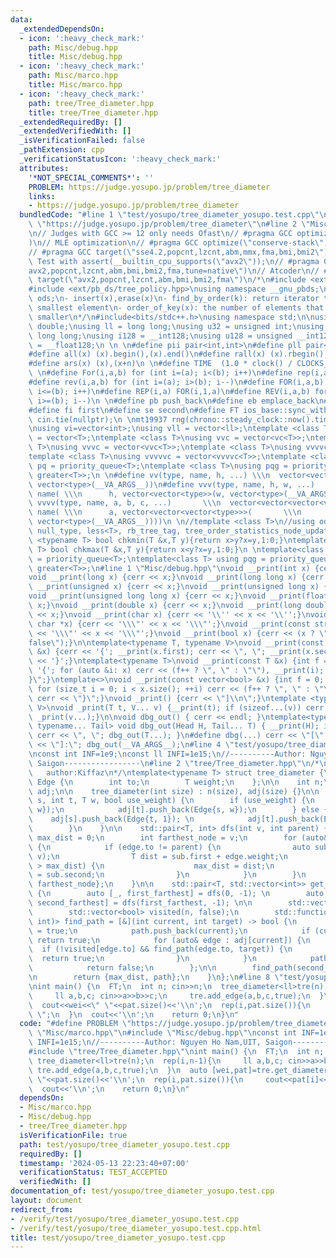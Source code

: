 ```yaml
---
data:
  _extendedDependsOn:
  - icon: ':heavy_check_mark:'
    path: Misc/debug.hpp
    title: Misc/debug.hpp
  - icon: ':heavy_check_mark:'
    path: Misc/marco.hpp
    title: Misc/marco.hpp
  - icon: ':heavy_check_mark:'
    path: tree/Tree_diameter.hpp
    title: tree/Tree_diameter.hpp
  _extendedRequiredBy: []
  _extendedVerifiedWith: []
  _isVerificationFailed: false
  _pathExtension: cpp
  _verificationStatusIcon: ':heavy_check_mark:'
  attributes:
    '*NOT_SPECIAL_COMMENTS*': ''
    PROBLEM: https://judge.yosupo.jp/problem/tree_diameter
    links:
    - https://judge.yosupo.jp/problem/tree_diameter
  bundledCode: "#line 1 \"test/yosupo/tree_diameter_yosupo.test.cpp\"\n#define PROBLEM\
    \ \"https://judge.yosupo.jp/problem/tree_diameter\"\n#line 2 \"Misc/marco.hpp\"\
    \n// Judges with GCC >= 12 only needs Ofast\n// #pragma GCC optimize(\"O3,no-stack-protector,fast-math,unroll-loops,tree-vectorize\"\
    )\n// MLE optimization\n// #pragma GCC optimize(\"conserve-stack\")\n// Old judges\n\
    // #pragma GCC target(\"sse4.2,popcnt,lzcnt,abm,mmx,fma,bmi,bmi2\")\n// New judges.\
    \ Test with assert(__builtin_cpu_supports(\"avx2\"));\n// #pragma GCC target(\"\
    avx2,popcnt,lzcnt,abm,bmi,bmi2,fma,tune=native\")\n// Atcoder\n// #pragma GCC\
    \ target(\"avx2,popcnt,lzcnt,abm,bmi,bmi2,fma\")\n/*\n#include <ext/pb_ds/assoc_container.hpp>\n\
    #include <ext/pb_ds/tree_policy.hpp>\nusing namespace __gnu_pbds;\ntypedef tree<int,null_type,less<int>,rb_tree_tag,tree_order_statistics_node_update>\
    \ ods;\n- insert(x),erase(x)\n- find_by_order(k): return iterator to the k-th\
    \ smallest element\n- order_of_key(x): the number of elements that are strictly\
    \ smaller\n*/\n#include<bits/stdc++.h>\nusing namespace std;\n\nusing ld = long\
    \ double;\nusing ll = long long;\nusing u32 = unsigned int;\nusing u64 = unsigned\
    \ long long;\nusing i128 = __int128;\nusing u128 = unsigned __int128;\nusing f128\
    \ = __float128;\n \n \n#define pii pair<int,int>\n#define pll pair<ll,ll>\n \n\
    #define all(x) (x).begin(),(x).end()\n#define rall(x) (x).rbegin(),(x).rend()\n\
    #define ars(x) (x),(x+n)\n \n#define TIME  (1.0 * clock() / CLOCKS_PER_SEC)\n\
    \ \n#define For(i,a,b) for (int i=(a); i<(b); i++)\n#define rep(i,a) For(i,0,a)\n\
    #define rev(i,a,b) for (int i=(a); i>(b); i--)\n#define FOR(i,a,b) for (int i=(a);\
    \ i<=(b); i++)\n#define REP(i,a) FOR(i,1,a)\n#define REV(i,a,b) for (int i=(a);\
    \ i>=(b); i--)\n \n#define pb push_back\n#define eb emplace_back\n#define mp make_pair\n\
    #define fi first\n#define se second\n#define FT ios_base::sync_with_stdio(false);\
    \ cin.tie(nullptr);\n \nmt19937 rng(chrono::steady_clock::now().time_since_epoch().count());\n\
    \nusing vi=vector<int>;\nusing vll = vector<ll>;\ntemplate <class T>\nusing vc\
    \ = vector<T>;\ntemplate <class T>\nusing vvc = vector<vc<T>>;\ntemplate <class\
    \ T>\nusing vvvc = vector<vvc<T>>;\ntemplate <class T>\nusing vvvvc = vector<vvvc<T>>;\n\
    template <class T>\nusing vvvvvc = vector<vvvvc<T>>;\ntemplate <class T>\nusing\
    \ pq = priority_queue<T>;\ntemplate <class T>\nusing pqg = priority_queue<T, vector<T>,\
    \ greater<T>>;\n \n#define vv(type, name, h, ...) \\\n  vector<vector<type>> name(h,\
    \ vector<type>(__VA_ARGS__))\n#define vvv(type, name, h, w, ...)   \\\n  vector<vector<vector<type>>>\
    \ name( \\\n      h, vector<vector<type>>(w, vector<type>(__VA_ARGS__)))\n#define\
    \ vvvv(type, name, a, b, c, ...)       \\\n  vector<vector<vector<vector<type>>>>\
    \ name( \\\n      a, vector<vector<vector<type>>>(       \\\n             b, vector<vector<type>>(c,\
    \ vector<type>(__VA_ARGS__))))\n \n//template <class T>\n//using ods =\n//   tree<T,\
    \ null_type, less<T>, rb_tree_tag, tree_order_statistics_node_update>;\n \ntemplate\
    \ <typename T> bool chkmin(T &x,T y){return x>y?x=y,1:0;}\ntemplate <typename\
    \ T> bool chkmax(T &x,T y){return x<y?x=y,1:0;}\n \ntemplate<class T> using pq\
    \ = priority_queue<T>;\ntemplate<class T> using pqg = priority_queue<T, vector<T>,\
    \ greater<T>>;\n#line 1 \"Misc/debug.hpp\"\nvoid __print(int x) {cerr << x;}\n\
    void __print(long x) {cerr << x;}\nvoid __print(long long x) {cerr << x;}\nvoid\
    \ __print(unsigned x) {cerr << x;}\nvoid __print(unsigned long x) {cerr << x;}\n\
    void __print(unsigned long long x) {cerr << x;}\nvoid __print(float x) {cerr <<\
    \ x;}\nvoid __print(double x) {cerr << x;}\nvoid __print(long double x) {cerr\
    \ << x;}\nvoid __print(char x) {cerr << '\\'' << x << '\\'';}\nvoid __print(const\
    \ char *x) {cerr << '\\\"' << x << '\\\"';}\nvoid __print(const string &x) {cerr\
    \ << '\\\"' << x << '\\\"';}\nvoid __print(bool x) {cerr << (x ? \"true\" : \"\
    false\");}\n\ntemplate<typename T, typename V>\nvoid __print(const pair<T, V>\
    \ &x) {cerr << '{'; __print(x.first); cerr << \", \"; __print(x.second); cerr\
    \ << '}';}\ntemplate<typename T>\nvoid __print(const T &x) {int f = 0; cerr <<\
    \ '{'; for (auto &i: x) cerr << (f++ ? \", \" : \"\"), __print(i); cerr << \"\
    }\";}\ntemplate<>\nvoid __print(const vector<bool> &x) {int f = 0; cerr << '{';\
    \ for (size_t i = 0; i < x.size(); ++i) cerr << (f++ ? \", \" : \"\"), __print(x[i]);\
    \ cerr << \"}\";}\nvoid _print() {cerr << \"]\\n\";}\ntemplate <typename T, typename...\
    \ V>\nvoid _print(T t, V... v) {__print(t); if (sizeof...(v)) cerr << \", \";\
    \ _print(v...);}\n\nvoid dbg_out() { cerr << endl; }\ntemplate<typename Head,\
    \ typename... Tail> void dbg_out(Head H, Tail... T) { __print(H); if (sizeof...(T))\
    \ cerr << \", \"; dbg_out(T...); }\n#define dbg(...) cerr << \"[\" << #__VA_ARGS__\
    \ << \"]:\"; dbg_out(__VA_ARGS__);\n#line 4 \"test/yosupo/tree_diameter_yosupo.test.cpp\"\
    \nconst int INF=1e9;\nconst ll INFI=1e15;\n//----------Author: Nguyen Ho Nam,UIT,\
    \ Saigon-----------------\n#line 2 \"tree/Tree_diameter.hpp\"\n/*\n   @brief:Tree-Diameter\n\
    \   author:Kiffaz\n*/\ntemplate<typename T> struct tree_diameter {\n    struct\
    \ Edge {\n        int to;\n        T weight;\n    };\n\n    int n;\n    std::vector<std::vector<Edge>>\
    \ adj;\n\n    tree_diameter(int size) : n(size), adj(size) {}\n\n    void add_edge(int\
    \ s, int t, T w, bool use_weight) {\n        if (use_weight) {\n            adj[s].push_back(Edge{t,\
    \ w});\n            adj[t].push_back(Edge{s, w});\n        } else {\n        \
    \    adj[s].push_back(Edge{t, 1}); \n            adj[t].push_back(Edge{s, 1});\n\
    \        }\n    }\n\n    std::pair<T, int> dfs(int v, int parent) {\n        T\
    \ max_dist = 0;\n        int farthest_node = v;\n        for (auto& edge : adj[v])\
    \ {\n            if (edge.to != parent) {\n                auto sub = dfs(edge.to,\
    \ v);\n                T dist = sub.first + edge.weight;\n                if (dist\
    \ > max_dist) {\n                    max_dist = dist;\n                    farthest_node\
    \ = sub.second;\n                }\n            }\n        }\n        return {max_dist,\
    \ farthest_node};\n    }\n\n    std::pair<T, std::vector<int>> get_diameter()\
    \ {\n        auto [_, first_farthest] = dfs(0, -1); \n        auto [max_dist,\
    \ second_farthest] = dfs(first_farthest, -1); \n\n        std::vector<int> path;\n\
    \        std::vector<bool> visited(n, false);\n        std::function<bool(int,\
    \ int)> find_path = [&](int current, int target) -> bool {\n            visited[current]\
    \ = true;\n            path.push_back(current);\n            if (current == target)\
    \ return true;\n            for (auto& edge : adj[current]) {\n              \
    \  if (!visited[edge.to] && find_path(edge.to, target)) {\n                  \
    \  return true;\n                }\n            }\n            path.pop_back();\n\
    \            return false;\n        };\n\n        find_path(second_farthest, first_farthest);\n\
    \n        return {max_dist, path};\n    }\n};\n#line 8 \"test/yosupo/tree_diameter_yosupo.test.cpp\"\
    \nint main() {\n  FT;\n  int n; cin>>n;\n  tree_diameter<ll>tre(n);\n  rep(i,n-1){\n\
    \     ll a,b,c; cin>>a>>b>>c;\n     tre.add_edge(a,b,c,true);\n  }\n  auto [wei,pat]=tre.get_diameter();\n\
    \  cout<<wei<<\" \"<<pat.size()<<'\\n';\n  rep(i,pat.size()){\n     cout<<pat[i]<<\"\
    \ \";\n  }\n  cout<<'\\n';\n    return 0;\n}\n"
  code: "#define PROBLEM \"https://judge.yosupo.jp/problem/tree_diameter\"\n#include\
    \ \"Misc/marco.hpp\"\n#include \"Misc/debug.hpp\"\nconst int INF=1e9;\nconst ll\
    \ INFI=1e15;\n//----------Author: Nguyen Ho Nam,UIT, Saigon-----------------\n\
    #include \"tree/Tree_diameter.hpp\"\nint main() {\n  FT;\n  int n; cin>>n;\n \
    \ tree_diameter<ll>tre(n);\n  rep(i,n-1){\n     ll a,b,c; cin>>a>>b>>c;\n    \
    \ tre.add_edge(a,b,c,true);\n  }\n  auto [wei,pat]=tre.get_diameter();\n  cout<<wei<<\"\
    \ \"<<pat.size()<<'\\n';\n  rep(i,pat.size()){\n     cout<<pat[i]<<\" \";\n  }\n\
    \  cout<<'\\n';\n    return 0;\n}\n"
  dependsOn:
  - Misc/marco.hpp
  - Misc/debug.hpp
  - tree/Tree_diameter.hpp
  isVerificationFile: true
  path: test/yosupo/tree_diameter_yosupo.test.cpp
  requiredBy: []
  timestamp: '2024-05-13 22:23:40+07:00'
  verificationStatus: TEST_ACCEPTED
  verifiedWith: []
documentation_of: test/yosupo/tree_diameter_yosupo.test.cpp
layout: document
redirect_from:
- /verify/test/yosupo/tree_diameter_yosupo.test.cpp
- /verify/test/yosupo/tree_diameter_yosupo.test.cpp.html
title: test/yosupo/tree_diameter_yosupo.test.cpp
---
```


